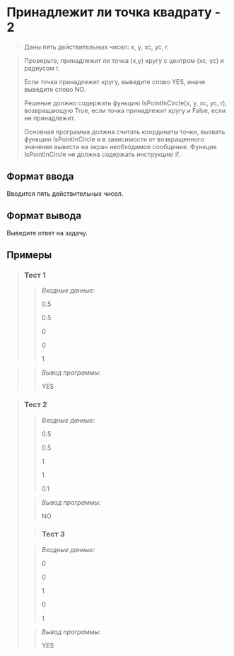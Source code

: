 # Принадлежит ли точка квадрату - 2

>Даны пять действительных чисел: x, y, xc, yc, r.

>Проверьте, принадлежит ли точка (x,y) кругу с центром (xc, yc) и радиусом r. 
>
>Если точка принадлежит кругу, выведите слово YES, иначе выведите слово NO.
>
>Решение должно содержать функцию IsPointInCircle(x, y, xc, yc, r), возвращающую True, если точка принадлежит кругу и False, если не принадлежит.
>
>Основная программа должна считать координаты точки, вызвать функцию IsPointInCircle и в зависимости от возвращенного значения вывести на экран необходимое сообщение. Функция IsPointInCircle не должна содержать инструкцию if.

## Формат ввода

Вводится пять действительных чисел.

## Формат вывода

Выведите ответ на задачу.

 ## Примеры
>
>### **Тест 1**
>
>>*Входные данные:*
>>
>> 0.5
> >
>> 0.5
> >
>> 0
>> 
>> 0
>>
>> 1
>>
>> 
>>
>> 
> 

>>*Вывод программы:*
>>
>> YES
> 

>### Тест 2
>
>>*Входные данные:*
>>
>> 0.5
> >
>> 0.5
>> 
>> 1
>>
>> 1
>>
>> 0.1
>>
>> 
> 
>>*Вывод программы:*
>>
>> NO
> 
> 
> >### Тест 3
>
>>*Входные данные:*
>>
>> 0
>>
>> 0
>> 
>> 1
>>
>> 0
>>
>> 1
>>
>> 
> 
>>*Вывод программы:*
>>
>>YES
